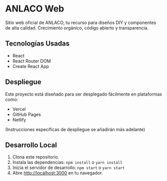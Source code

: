 # ANLACO Web

Sitio web oficial de ANLACO, tu recurso para diseños DIY y componentes de alta calidad. Crecimiento orgánico, código abierto y transparencia.

## Tecnologías Usadas

- React
- React Router DOM
- Create React App

## Despliegue

Este proyecto está diseñado para ser desplegado fácilmente en plataformas como:
- Vercel
- GitHub Pages
- Netlify

(Instrucciones específicas de despliegue se añadirán más adelante)

## Desarrollo Local

1. Clona este repositorio.
2. Instala las dependencias: `npm install` o `yarn install`
3. Inicia el servidor de desarrollo: `npm start` o `yarn start`
4. Abre [http://localhost:3000](http://localhost:3000) en tu navegador.
